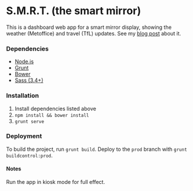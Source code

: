 # S.M.R.T. (the smart mirror)

This is a dashboard web app for a smart mirror display, showing the weather (Metoffice) and travel (TfL) updates. See my [blog post](http://vann.io/projects/2016/01/03/smrt.html) about it.

### Dependencies

- [Node.js](http://nodejs.org/)
- [Grunt](http://gruntjs.com/)
- [Bower](http://bower.io/)
- [Sass (3.4+)](http://sass-lang.com/install)

### Installation

1. Install dependencies listed above
2. `npm install && bower install`
3. `grunt serve`

### Deployment

To build the project, run `grunt build`.
Deploy to the `prod` branch with `grunt buildcontrol:prod`.

#### Notes

Run the app in kiosk mode for full effect.
